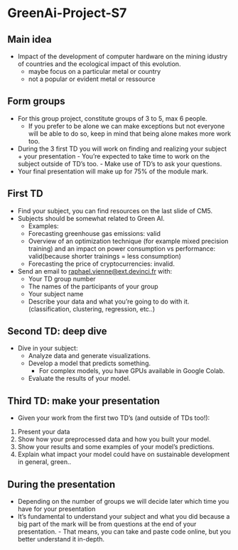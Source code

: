 # GreenAi-Project-S7

## Main idea
- Impact of the development of computer hardware on the mining idustry of countries and the ecological impact of this evolution.
    - maybe focus on a particular metal or country
    - not a popular or evident metal or ressource






## Form groups

- For this group project, constitute groups of 3 to 5, max 6 people.
    - If you prefer to be alone we can make exceptions but not everyone will be
       able to do so, keep in mind that being alone makes more work too.
- During the 3 first TD you will work on finding and realizing your
    subject + your presentation
       - You’re expected to take time to work on the subject outside of TD’s too.
       - Make use of TD’s to ask your questions.
- Your final presentation will make up for 75% of the module mark.


## First TD

- Find your subject, you can find resources on the last slide of CM5.
- Subjects should be somewhat related to Green AI.
    - Examples:
    - Forecasting greenhouse gas emissions: valid
    - Overview of an optimization technique (for example mixed precision training) and an impact
       on power consumption vs performance: valid(because shorter trainings = less consumption)
    - Forecasting the price of cryptocurrencies: invalid.
- Send an email to raphael.vienne@ext.devinci.fr with:
    - Your TD group number
    - The names of the participants of your group
    - Your subject name
    - Describe your data and what you’re going to do with it. (classification, clustering, regression,
       etc..)


## Second TD: deep dive

- Dive in your subject:
    - Analyze data and generate visualizations.
    - Develop a model that predicts something.
       - For complex models, you have GPUs available in Google Colab.
    - Evaluate the results of your model.


## Third TD: make your presentation

- Given your work from the first two TD’s (and outside of TDs too!):
1. Present your data
2. Show how your preprocessed data and how you built your model.
3. Show your results and some examples of your model’s predictions.
4. Explain what impact your model could have on sustainable
    development in general, green..


## During the presentation

- Depending on the number of groups we will decide later which time
    you have for your presentation
- It’s fundamental to understand your subject and what you did
    because a big part of the mark will be from questions at the end of
    your presentation.
       - That means, you can take and paste code online, but you better understand it
          in-depth.
